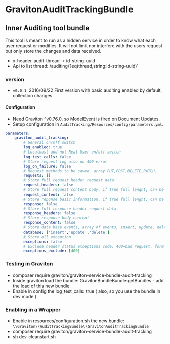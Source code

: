 # GravitonAuditTrackingBundle

## Inner Auditing tool bundle
This tool is meant to run as a hidden service in order to know what each user request or modifies.
It will not limit nor interfere with the users request but only store the changes and data received.
* x-header-audit-thread → id-string-uuid
* Api to list thread: /auditing/?eq(thread,string:id-string-uuid)`

### version
* `v0.0.1`: 2016/09/22 First version with basic auditing enabled by default, collection changes.

#### Configuration
* Need Graviton ^v0.76.0, so ModelEvent is fired on Document Updates.
* Setup configuration in `AuditTracking/Resources/config/parameters.yml`.

```yml
parameters:
    graviton_audit_tracking:
        # General on/off switch
        log_enabled: true
        # Localhost and not Real User on/off switch
        log_test_calls: false
        # Store request log also on 400 error
        log_on_failure: false
        # Request methods to be saved, array PUT,POST,DELETE,PATCH...
        requests: []
        # Store full request header request data.
        request_headers: false
        # Store full request content body. if true full lenght, can be limited with a integer
        request_content: false
        # Store reponse basic information. if true full lenght, can be limited with a integer
        response: false
        # Store full response header request data.
        response_headers: false
        # Store response body content
        response_content: false
        # Store data base events, array of events, insert, update, delete
        database: ['insert','update','delete']
        # Store all exception
        exceptions: false
        # Exclude header status exceptions code, 400=bad request, form validation
        exceptions_exclude: [400]
```

### Testing in Graviton
* composer require graviton/graviton-service-bundle-audit-tracking
* Inside graviton load the bundle: GravitonBundleBundle:getBundles - add the load of this new bundle
* Enable in config the log_test_calls: true  ( also, so you use the bundle in dev mode )

### Enabling in a Wrapper
* Enable in resources/configuration.sh the new bundle: `\\Graviton\\AuditTrackingBundle\\GravitonAuditTrackingBundle`
* composer require graviton/graviton-service-bundle-audit-tracking
* sh dev-cleanstart.sh
